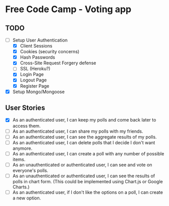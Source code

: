 # Free Code Camp - Voting app

## TODO
- [ ] Setup User Authentication
  - [x] Client Sessions
  - [x] Cookies (security concerns)
  - [x] Hash Passwords
  - [x] Cross-Site Request Forgery defense
  - [ ] SSL (Heroku?)
  - [x] Login Page
  - [x] Logout Page
  - [x] Register Page
- [x] Setup Mongo/Mongoose

## User Stories
- [x] As an authenticated user, I can keep my polls and come back later to access them.
- [ ] As an authenticated user, I can share my polls with my friends.
- [ ] As an authenticated user, I can see the aggregate results of my polls.
- [ ] As an authenticated user, I can delete polls that I decide I don't want anymore.
- [ ] As an authenticated user, I can create a poll with any number of possible items.
- [ ] As an unauthenticated or authenticated user, I can see and vote on everyone's polls.
- [ ] As an unauthenticated or authenticated user, I can see the results of polls in chart form. (This could be implemented using Chart.js or Google Charts.)
- [ ] As an authenticated user, if I don't like the options on a poll, I can create a new option.
